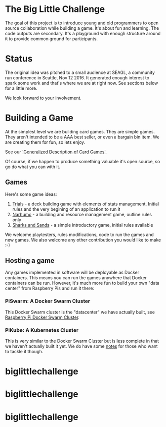 # The Big Little Challenge

The goal of this project is to introduce young and old programmers to
open source collaboration while building a game. It's about fun and
learning. The code outputs are secondary. It's a playground with
enough structure around it to provide common ground for participants.

# Status

The original idea was pitched to a small audience at SEAGL, a community run conference
in Seattle, Nov 12 2016. It generated enough interest to spark some work and that's 
where we are at right now. See sections below for a little more.

We look forward to your involvement.


# Building a Game

At the simplest level we are building card games. They are simple
games. They aren't intended to be a AAA best seller, or even a bargain
bin item. We are creating them for fun, so lets enjoy. 

See our ['Generalized Description of Card Games'](../../wiki/Card-Game-Treatise).

Of course, if we happen to produce something valuable it's open
source, so go do what you can with it.

## Games

Here's some game ideas:

1. [Trials](docs/trials/intro.md) - a deck building game with elements of stats management. Initial rules and the very begining of an application to run it
2. [Narhumo](../../wiki/Narhumo-Rules) - a building and resource management game, outline rules only
3. [Sharks and Sands](../../wiki/Hen-Game::Sharks-and-Sands) - a simple introductory game, initial rules available
	
We welcome playtesters, rules modifications, code to run the games and new games. We also welcome any other contribution you would like to make :-)

## Hosting a game

Any games implemented in software will be deployable as Docker containers. This means you can run the games
anywhere that Docker containers can be run. However, it's much more
fun to build your own "data center" from Raspberry Pis and run it there:

### PiSwarm: A Docker Swarm Cluster

This Docker Swarm cluster is the "datacenter" we have actually built, see [Raspberry Pi
Docker Swarm Cluster](docs/pi/piswarm.md).

### PiKube: A Kubernetes Cluster

This is very similar to the Docker Swarm Cluster but is less complete in that we haven't actually built it yet. We do have some [notes](docs/pi/pikube.md) for those who want to tackle it though.
# biglittlechallenge
# biglittlechallenge
# biglittlechallenge
